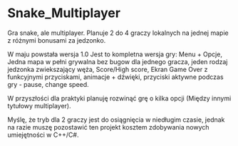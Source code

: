 # Snake_Multiplayer
Gra snake, ale multiplayer. Planuje 2 do 4 graczy lokalnych na jednej mapie z różnymi bonusami za jedzonko.

W maju powstała wersja 1.0
Jest to kompletna wersja gry: Menu + Opcje, Jedna mapa w pełni grywalna bez bugow dla jednego gracza, jeden rodzaj jedzonka zwiekszający węża, Score/High score, Ekran Game Over z funkcyjnymi przyciskami, animacje + dźwięki, przyciski aktywne podczas gry - pause, change speed.

W przyszłości dla praktyki planuję rozwinąć grę o kilka opcji (Między innymi tytułowy multiplayer).

Myślę, że tryb dla 2 graczy jest do osiągnięcia w niedługim czasie, jednak na razie muszę pozostawić ten projekt kosztem zdobywania nowych umiejętności w C++/C#.
